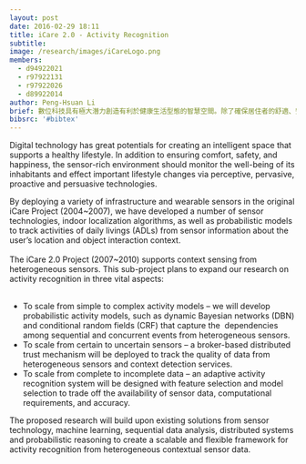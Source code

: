 ```yaml
---
layout: post
date: 2016-02-29 18:11
title: iCare 2.0 - Activity Recognition
subtitle:
image: /research/images/iCareLogo.png
members:
  - d94922021
  - r97922131
  - r97922026
  - d89922014
author: Peng-Hsuan Li
brief: 數位科技具有極大潛力創造有利於健康生活型態的智慧空間。除了確保居住者的舒適、安全、以及快樂之外，利用環境中的多重感測器，幫助居住者維持身心健康，並且藉由perceptive、pervasive、proactive、persuasive等技術來實現新的生活型態。
bibsrc: '#bibtex'
---
```

<p>Digital technology has great potentials for creating an intelligent space that supports a healthy lifestyle. In addition to ensuring comfort, safety, and happiness, the sensor-rich environment should monitor the well-being of its inhabitants and effect important lifestyle changes via perceptive, pervasive, proactive and persuasive technologies.</p>
<p>By deploying a variety of infrastructure and wearable sensors in the original iCare Project (2004~2007), we have developed a number of sensor technologies, indoor localization algorithms, as well as probabilistic models to track activities of daily livings (ADLs) from sensor information about the user&rsquo;s location and object interaction context.<br /><br />The iCare 2.0 Project (2007~2010) supports context sensing from heterogeneous sensors. This sub-project plans to expand our research on activity recognition in three vital aspects:<br /><br /></p>
<ul>
<li>To scale from simple to complex activity models &ndash; we will develop probabilistic activity models, such as dynamic Bayesian networks (DBN) and conditional random fields (CRF) that capture the&nbsp; dependencies among sequential and concurrent events from heterogeneous sensors.</li>
<li>To scale from certain to uncertain sensors &ndash; a broker-based distributed trust mechanism will be deployed to track the quality of data from heterogeneous sensors and context detection services.</li>
<li>To scale from complete to incomplete data &ndash; an adaptive activity recognition system will be designed with feature selection and model selection to trade off the availability of sensor data, computational requirements, and accuracy. </li>
</ul>
<p>The proposed research will build upon existing solutions from sensor technology, machine learning, sequential data analysis, distributed systems and probabilistic reasoning to create a scalable and flexible framework for activity recognition from heterogeneous contextual sensor data.</p>
